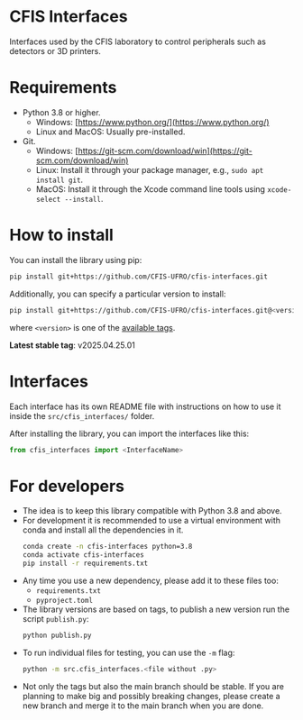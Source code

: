 # CFIS Interfaces

Interfaces used by the CFIS laboratory to control peripherals such as detectors or 3D printers.

# Requirements

*   Python 3.8 or higher.
    *   Windows: [https://www.python.org/](https://www.python.org/)
    *   Linux and MacOS: Usually pre-installed.
*   Git.
    *   Windows: [https://git-scm.com/download/win](https://git-scm.com/download/win)
    *   Linux: Install it through your package manager, e.g., `sudo apt install git`.
    *   MacOS: Install it through the Xcode command line tools using `xcode-select --install`.

# How to install

You can install the library using pip:
```bash
pip install git+https://github.com/CFIS-UFRO/cfis-interfaces.git
```

Additionally, you can specify a particular version to install:
```bash
pip install git+https://github.com/CFIS-UFRO/cfis-interfaces.git@<version>
```
where `<version>` is one of the [available tags](https://github.com/CFIS-UFRO/cfis-interfaces/tags).

**Latest stable tag**: v2025.04.25.01

# Interfaces

Each interface has its own README file with instructions on how to use it inside the `src/cfis_interfaces/` folder.

After installing the library, you can import the interfaces like this:
```python
from cfis_interfaces import <InterfaceName>
```

# For developers

- The idea is to keep this library compatible with Python 3.8 and above.
- For development it is recommended to use a virtual environment with conda and install all the dependencies in it.
    ```bash
    conda create -n cfis-interfaces python=3.8
    conda activate cfis-interfaces
    pip install -r requirements.txt
    ```
- Any time you use a new dependency, please add it to these files too:
    - `requirements.txt`
    - `pyproject.toml`
- The library versions are based on tags, to publish a new version run the script `publish.py`:
    ```bash
    python publish.py
    ```
- To run individual files for testing, you can use the `-m` flag:
    ```bash
    python -m src.cfis_interfaces.<file without .py>
    ```
- Not only the tags but also the main branch should be stable. If you are planning to make big and possibly breaking changes, please create a new branch and merge it to the main branch when you are done.
